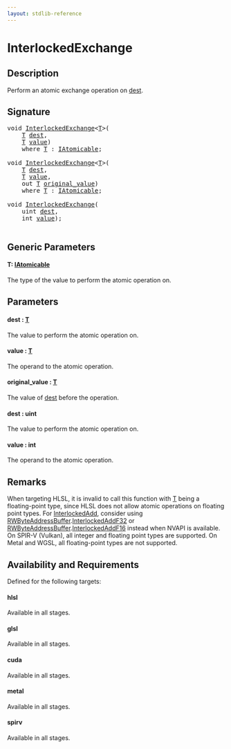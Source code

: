 ```yaml
---
layout: stdlib-reference
---
```


# InterlockedExchange

## Description

Perform an atomic exchange operation on <span class='code'><a href="interlockedexchange-0b.html#decl-dest" class="code_param">dest</a></span>.



## Signature 

<pre>
<span class="code_keyword">void</span> <a href="interlockedexchange-0b.html">InterlockedExchange</a>&lt;<a href="interlockedexchange-0b.html#typeparam-T" class="code_type">T</a>&gt;(
    <a href="interlockedexchange-0b.html#typeparam-T" class="code_type">T</a> <a href="interlockedexchange-0b.html#decl-dest" class="code_param">dest</a>,
    <a href="interlockedexchange-0b.html#typeparam-T" class="code_type">T</a> <a href="interlockedexchange-0b.html#decl-value" class="code_param">value</a>)
    <span class='code_keyword'>where</span> <a href="interlockedexchange-0b.html#typeparam-T" class="code_type">T</a> : <a href="../interfaces/iatomicable-01/index.html" class="code_type">IAtomicable</a>;

<span class="code_keyword">void</span> <a href="interlockedexchange-0b.html">InterlockedExchange</a>&lt;<a href="interlockedexchange-0b.html#typeparam-T" class="code_type">T</a>&gt;(
    <a href="interlockedexchange-0b.html#typeparam-T" class="code_type">T</a> <a href="interlockedexchange-0b.html#decl-dest" class="code_param">dest</a>,
    <a href="interlockedexchange-0b.html#typeparam-T" class="code_type">T</a> <a href="interlockedexchange-0b.html#decl-value" class="code_param">value</a>,
    <span class="code_keyword">out</span> <a href="interlockedexchange-0b.html#typeparam-T" class="code_type">T</a> <a href="interlockedexchange-0b.html#decl-original_value" class="code_param">original_value</a>)
    <span class='code_keyword'>where</span> <a href="interlockedexchange-0b.html#typeparam-T" class="code_type">T</a> : <a href="../interfaces/iatomicable-01/index.html" class="code_type">IAtomicable</a>;

<span class="code_keyword">void</span> <a href="interlockedexchange-0b.html">InterlockedExchange</a>(
    <span class="code_keyword">uint</span> <a href="interlockedexchange-0b.html#decl-dest" class="code_param">dest</a>,
    <span class="code_keyword">int</span> <a href="interlockedexchange-0b.html#decl-value" class="code_param">value</a>);

</pre>

## Generic Parameters

####  <a id="typeparam-T"></a>T: [IAtomicable](../interfaces/iatomicable-01/index)
The type of the value to perform the atomic operation on.


## Parameters

####  <a id="decl-dest"></a>dest  : [T](interlockedexchange-0b#typeparam-T)
The value to perform the atomic operation on.

####  <a id="decl-value"></a>value  : [T](interlockedexchange-0b#typeparam-T)
The operand to the atomic operation.

####  <a id="decl-original_value"></a>original\_value  : [T](interlockedexchange-0b#typeparam-T)
The value of <span class='code'><a href="interlockedexchange-0b.html#decl-dest" class="code_param">dest</a></span> before the operation.

####  <a id="decl-dest"></a>dest  : uint
The value to perform the atomic operation on.

####  <a id="decl-value"></a>value  : int
The operand to the atomic operation.


## Remarks
When targeting HLSL, it is invalid to call this function with <span class='code'><a href="interlockedexchange-0b.html#typeparam-T" class="code_type">T</a></span> being a floating-point type, since
HLSL does not allow atomic operations on floating point types. For <span class='code'><a href="interlockedadd-0b.html">InterlockedAdd</a></span>, consider using
<span class='code'><a href="../types/rwbyteaddressbuffer-0126d/index.html" class="code_type">RWByteAddressBuffer</a>.<a href="../types/rwbyteaddressbuffer-0126d/interlockedaddf32-0be.html">InterlockedAddF32</a></span> or <span class='code'><a href="../types/rwbyteaddressbuffer-0126d/index.html" class="code_type">RWByteAddressBuffer</a>.<a href="../types/rwbyteaddressbuffer-0126d/interlockedaddf16-0be.html">InterlockedAddF16</a></span> instead when NVAPI is available.
On SPIR-V (Vulkan), all integer and floating point types are supported.
On Metal and WGSL, all floating-point types are not supported.


## Availability and Requirements

Defined for the following targets:

#### hlsl
Available in all stages.

#### glsl
Available in all stages.

#### cuda
Available in all stages.

#### metal
Available in all stages.

#### spirv
Available in all stages.



